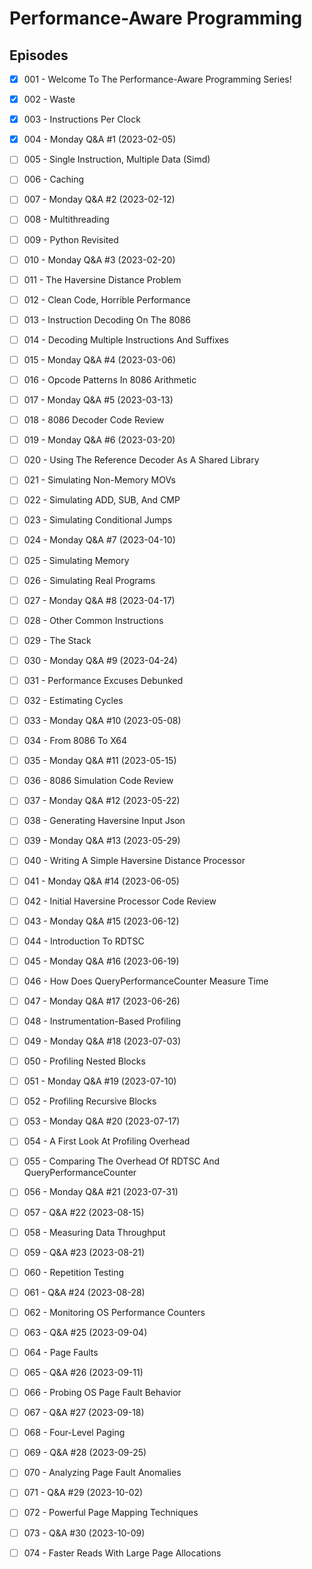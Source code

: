 # Performance-Aware Programming

## Episodes

- [x] 001 - Welcome To The Performance-Aware Programming Series!

- [x] 002 - Waste

- [x] 003 - Instructions Per Clock

- [x] 004 - Monday Q&A #1 (2023-02-05)

- [ ] 005 - Single Instruction, Multiple Data (Simd)

- [ ] 006 - Caching

- [ ] 007 - Monday Q&A #2 (2023-02-12)

- [ ] 008 - Multithreading

- [ ] 009 - Python Revisited

- [ ] 010 - Monday Q&A #3 (2023-02-20)

- [ ] 011 - The Haversine Distance Problem

- [ ] 012 - Clean Code, Horrible Performance

- [ ] 013 - Instruction Decoding On The 8086

- [ ] 014 - Decoding Multiple Instructions And Suffixes

- [ ] 015 - Monday Q&A #4 (2023-03-06)

- [ ] 016 - Opcode Patterns In 8086 Arithmetic

- [ ] 017 - Monday Q&A #5 (2023-03-13)

- [ ] 018 - 8086 Decoder Code Review

- [ ] 019 - Monday Q&A #6 (2023-03-20)

- [ ] 020 - Using The Reference Decoder As A Shared Library

- [ ] 021 - Simulating Non-Memory MOVs

- [ ] 022 - Simulating ADD, SUB, And CMP

- [ ] 023 - Simulating Conditional Jumps

- [ ] 024 - Monday Q&A #7 (2023-04-10)

- [ ] 025 - Simulating Memory

- [ ] 026 - Simulating Real Programs

- [ ] 027 - Monday Q&A #8 (2023-04-17)

- [ ] 028 - Other Common Instructions

- [ ] 029 - The Stack

- [ ] 030 - Monday Q&A #9 (2023-04-24)

- [ ] 031 - Performance Excuses Debunked

- [ ] 032 - Estimating Cycles

- [ ] 033 - Monday Q&A #10 (2023-05-08)

- [ ] 034 - From 8086 To X64

- [ ] 035 - Monday Q&A #11 (2023-05-15)

- [ ] 036 - 8086 Simulation Code Review

- [ ] 037 - Monday Q&A #12 (2023-05-22)

- [ ] 038 - Generating Haversine Input Json

- [ ] 039 - Monday Q&A #13 (2023-05-29)

- [ ] 040 - Writing A Simple Haversine Distance Processor

- [ ] 041 - Monday Q&A #14 (2023-06-05)

- [ ] 042 - Initial Haversine Processor Code Review

- [ ] 043 - Monday Q&A #15 (2023-06-12)

- [ ] 044 - Introduction To RDTSC

- [ ] 045 - Monday Q&A #16 (2023-06-19)

- [ ] 046 - How Does QueryPerformanceCounter Measure Time

- [ ] 047 - Monday Q&A #17 (2023-06-26)

- [ ] 048 - Instrumentation-Based Profiling

- [ ] 049 - Monday Q&A #18 (2023-07-03)

- [ ] 050 - Profiling Nested Blocks

- [ ] 051 - Monday Q&A #19 (2023-07-10)

- [ ] 052 - Profiling Recursive Blocks

- [ ] 053 - Monday Q&A #20 (2023-07-17)

- [ ] 054 - A First Look At Profiling Overhead

- [ ] 055 - Comparing The Overhead Of RDTSC And QueryPerformanceCounter

- [ ] 056 - Monday Q&A #21 (2023-07-31)

- [ ] 057 - Q&A #22 (2023-08-15)

- [ ] 058 - Measuring Data Throughput

- [ ] 059 - Q&A #23 (2023-08-21)

- [ ] 060 - Repetition Testing

- [ ] 061 - Q&A #24 (2023-08-28)

- [ ] 062 - Monitoring OS Performance Counters

- [ ] 063 - Q&A #25 (2023-09-04)

- [ ] 064 - Page Faults

- [ ] 065 - Q&A #26 (2023-09-11)

- [ ] 066 - Probing OS Page Fault Behavior

- [ ] 067 - Q&A #27 (2023-09-18)

- [ ] 068 - Four-Level Paging

- [ ] 069 - Q&A #28 (2023-09-25)

- [ ] 070 - Analyzing Page Fault Anomalies

- [ ] 071 - Q&A #29 (2023-10-02)

- [ ] 072 - Powerful Page Mapping Techniques

- [ ] 073 - Q&A #30 (2023-10-09)

- [ ] 074 - Faster Reads With Large Page Allocations
